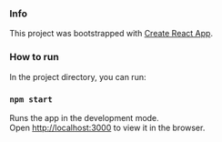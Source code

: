 ### Info

This project was bootstrapped with [Create React App](https://github.com/facebook/create-react-app).

### How to run

In the project directory, you can run:

### `npm start`

Runs the app in the development mode.\
Open [http://localhost:3000](http://localhost:3000) to view it in the browser.
